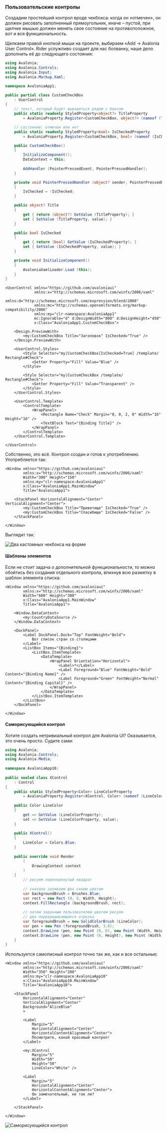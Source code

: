 ﻿### Пользовательские контролы

Создадим простейший контрол вроде чекбокса: когда он «отмечен», он должен рисовать заполненный прямоугольник, иначе – пустой, при щелчке мышью должен менять свое состояние на противоположное, вот и вся функциональность.

Щелкаем правой кнопкой мыши на проекте, выбираем «Add -> Avalonia User Control». Rider услужливо создает для нас болванку, наше дело дополнить её до следующего состояния:

```csharp
using Avalonia;
using Avalonia.Controls;
using Avalonia.Input;
using Avalonia.Markup.Xaml;

namespace AvaloniaApp1;

public partial class CustomCheckBox
    : UserControl
{
    // текст, который будет выводиться рядом с боксом
    public static readonly StyledProperty<object?> TitleProperty
        = AvaloniaProperty.Register<CustomCheckBox, object?> (nameof (Title));

    // состояние: отмечен или нет
    public static readonly StyledProperty<bool> IsCheckedProperty 
        = AvaloniaProperty.Register<CustomCheckBox, bool> (nameof (IsChecked));

    public CustomCheckBox()
    {
        InitializeComponent();
        DataContext = this;
        
        AddHandler (PointerPressedEvent, PointerPressedHandler);
    }

    private void PointerPressedHandler (object? sender, PointerPressedEventArgs e)
    {
        IsChecked = !IsChecked;
    }

    public object? Title
    {
        get { return (object?) GetValue (TitleProperty); }
        set { SetValue (TitleProperty, value); }
    }

    public bool IsChecked
    {
        get { return (bool) GetValue (IsCheckedProperty); }
        set { SetValue (IsCheckedProperty, value); }
    }

    private void InitializeComponent()
    {
        AvaloniaXamlLoader.Load (this);
    }
}
```

```xaml
<UserControl xmlns="https://github.com/avaloniaui"
             xmlns:x="http://schemas.microsoft.com/winfx/2006/xaml"
             xmlns:d="http://schemas.microsoft.com/expression/blend/2008"
             xmlns:mc="http://schemas.openxmlformats.org/markup-compatibility/2006"
             xmlns:my="clr-namespace:AvaloniaApp1"
             mc:Ignorable="d" d:DesignWidth="800" d:DesignHeight="450"
             x:Class="AvaloniaApp1.CustomCheckBox">

    <Design.PreviewWith>
        <my:CustomCheckBox Title="Заголовок" IsChecked="True" />
    </Design.PreviewWith>

    <UserControl.Styles>
        <Style Selector="my|CustomCheckBox[IsChecked=True] /template/ Rectangle#Check">
            <Setter Property="Fill" Value="Blue" />
        </Style>
        
        <Style Selector="my|CustomCheckBox /template/ Rectangle#Check">
            <Setter Property="Fill" Value="Transparent" />
        </Style>
    </UserControl.Styles>

    <UserControl.Template>
        <ControlTemplate>
            <WrapPanel>
                <Rectangle Name="Check" Margin="0, 0, 2, 0" Width="16" Height="16" />
                <TextBlock Text="{Binding Title}" />
            </WrapPanel>
        </ControlTemplate>
    </UserControl.Template>
    
</UserControl>
```

Собственно, это всё. Контрол создан и готов к употреблению. Употребляется так:

```xaml
<Window xmlns="https://github.com/avaloniaui"
        xmlns:x="http://schemas.microsoft.com/winfx/2006/xaml"
        Width="300" Height="150"
        xmlns:my="clr-namespace:AvaloniaApp1"
        x:Class="AvaloniaApp1.MainWindow"
        Title="AvaloniaApp1">
    
    <StackPanel HorizontalAlignment="Center" VerticalAlignment="Center">
        <my:CustomCheckBox Title="Приветище" IsChecked="True" />
        <my:CustomCheckBox Title="Спасибище" IsChecked="False" />
    </StackPanel>
    
</Window>
```

Выглядит так:

![Два кастомных чекбокса на форме](img/cuistom-control.png)

#### Шаблоны элементов

Если не стоит задача о дополнительной функциональности, то можно обойтись без создания отдельного контрола, впихнув всю разметку в шаблон элемента списка:


```xaml
<Window xmlns="https://github.com/avaloniaui"
        xmlns:x="http://schemas.microsoft.com/winfx/2006/xaml"
        Width="600" Height="300"
        x:Class="AvaloniaApp1.MainWindow"
        Title="AvaloniaApp1">

    <Window.DataContext>
        <my:CountryDataSource />
    </Window.DataContext>

    <DockPanel>
        <Label DockPanel.Dock="Top" FontWeight="Bold">
            Вот список стран со столицами
        </Label>
        <ListBox Items="{Binding}">
            <ListBox.ItemTemplate>
                <DataTemplate>
                    <WrapPanel Orientation="Horizontal">
                        <Label>*</Label>
                        <Label Foreground="Blue" FontWeight="Bold" Content="{Binding Name}" />
                        <Label Foreground="Green" FontWeight="Normal" Content="{Binding Capital}" />
                    </WrapPanel>
                </DataTemplate>
            </ListBox.ItemTemplate>
        </ListBox>
    </DockPanel>

</Window>
```

#### Саморисующийся контрол

Хотите создать нетривиальный контрол для Avalonia UI? Оказывается, это очень просто. Судите сами:

```csharp
using Avalonia;
using Avalonia.Controls;
using Avalonia.Media;
 
namespace AvaloniaApp10;
 
public sealed class XControl
    : Control
{
    public static StyledProperty<Color> LineColorProperty
        = AvaloniaProperty.Register<XControl, Color> (nameof (LineColor));
 
    public Color LineColor
    {
        get => GetValue (LineColorProperty);
        set => SetValue (LineColorProperty, value);
    }
 
    public XControl()
    {
        LineColor = Colors.Blue;
    }
 
    public override void Render 
        (
            DrawingContext context
        )
    {
        // рисуем перечеркнутый квадрат
 
        // сначала заливаем фон синим цветом
        var backgroundBrush = Brushes.Blue;
        var rect = new Rect (0, 0, Width, Height);
        context.FillRectangle (backgroundBrush, rect);
         
        // затем заданным пользователем цветом рисуем
        // два перекрещивающихся отрезка
        var foregroundBrush = new SolidColorBrush (LineColor);
        var pen = new Pen (foregroundBrush, 3.0);
        context.DrawLine (pen, new Point (0, 0), new Point (Width, Height));
        context.DrawLine (pen, new Point (0, Height), new Point (Width, 0));
    }
}
```

Используется самописный контрол точно так же, как и все остальные:

```xaml
<Window xmlns="https://github.com/avaloniaui"
        xmlns:x="http://schemas.microsoft.com/winfx/2006/xaml"
        Width="350" Height="200"
        xmlns:my="clr-namespace:AvaloniaApp10"
        x:Class="AvaloniaApp10.MainWindow"
        Title="AvaloniaApp10">
     
    <StackPanel
        HorizontalAlignment="Center"
        VerticalAlignment="Center"
        Background="AliceBlue"
        >
         
        <Label
            Margin="5"
            HorizontalAlignment="Center"
            HorizontalContentAlignment="Center">
            Посмотрите, какой красивый контрол!
        </Label>
         
        <my:XControl
            Margin="5"
            Width="50"
            Height="50"
            LineColor="White" />
 
        <Label
            Margin="5"
            HorizontalAlignment="Center"
            HorizontalContentAlignment="Center">
            Он замечательный, не так ли?
        </Label>
         
    </StackPanel>
     
</Window>
```

![Саморисующийся контрол](img/self-painting.png)

